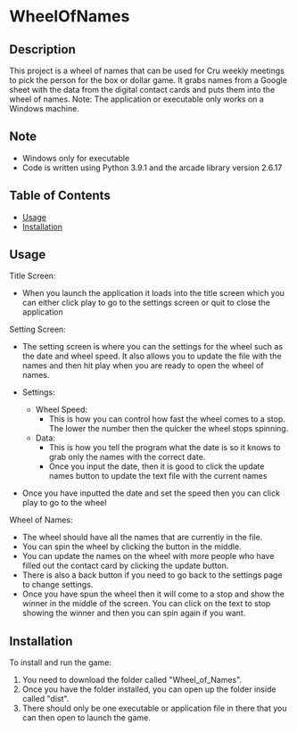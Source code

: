 # WheelOfNames

## Description
This project is a wheel of names that can be used for Cru weekly meetings to pick the person for the box or dollar game. It grabs names from a Google sheet with the data from the digital contact cards and puts them into the wheel of names. 
Note: The application or executable only works on a Windows machine.

## Note
- Windows only for executable
- Code is written using Python 3.9.1 and the arcade library version 2.6.17

## Table of Contents
- [Usage](#usage)
- [Installation](#installation)


## Usage
Title Screen:
- When you launch the application it loads into the title screen which you can either click play to go to the settings screen or quit to close the application


Setting Screen:
- The setting screen is where you can the settings for the wheel such as the date and wheel speed. It also allows you to update the file with the names and then hit play when you are ready to open the wheel of names.

- Settings:
  - Wheel Speed:
    - This is how you can control how fast the wheel comes to a stop. The lower the number then the quicker the wheel stops spinning.
  - Data:
    - This is how you tell the program what the date is so it knows to grab only the names with the correct date.
    - Once you input the date, then it is good to click the update names button to update the text file with the current names

- Once you have inputted the date and set the speed then you can click play to go to the wheel


Wheel of Names:
- The wheel should have all the names that are currently in the file.
- You can spin the wheel by clicking the button in the middle.
- You can update the names on the wheel with more people who have filled out the contact card by clicking the update button.
- There is also a back button if you need to go back to the settings page to change settings.
- Once you have spun the wheel then it will come to a stop and show the winner in the middle of the screen. You can click on the text to stop showing the winner and then you can spin again if you want.



## Installation
To install and run the game:
1. You need to download the folder called "Wheel_of_Names".
2. Once you have the folder installed, you can open up the folder inside called "dist".
3. There should only be one executable or application file in there that you can then open to launch the game. 

